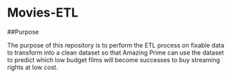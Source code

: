 # Movies-ETL
##Purpose

The purpose of this repository is to perform the ETL process on fixable data to transform into a clean dataset so that Amazing Prime can use the dataset to predict which low budget films will become successes to buy streaming rights at low cost.  
